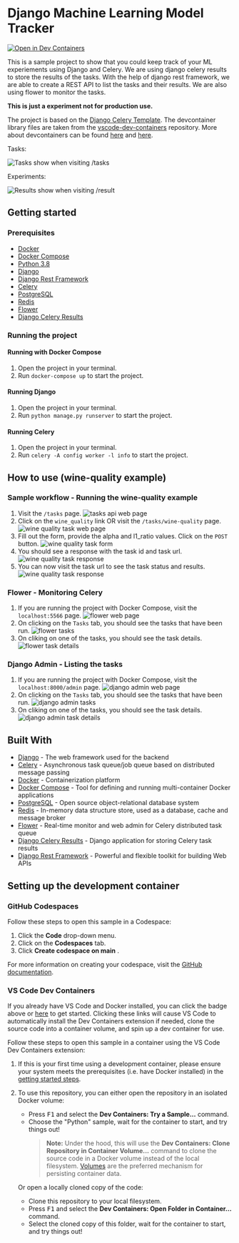 # Django Machine Learning Model Tracker

[![Open in Dev Containers](https://img.shields.io/static/v1?label=Dev%20Containers&message=Open&color=blue&logo=visualstudiocode)](https://vscode.dev/redirect?url=vscode://ms-vscode-remote.remote-containers/cloneInVolume?url=https://github.com/Joel-hanson/model-tracker)


This is a sample project to show that you could keep track of your ML experiements using Django and Celery. We are using django celery results to store the results of the tasks. With the help of django rest framework, we are able to create a REST API to list the tasks and their results. We are also using flower to monitor the tasks.

**This is just a experiment not for production use.**

The project is based on the [Django Celery Template](https://open.vscode.dev/Joel-hanson/django-celery-template). The devcontainer library files are taken from the [vscode-dev-containers](https://github.com/microsoft/vscode-dev-containers) repository. More about devcontainers can be found [here](https://containers.dev/) and [here](https://github.com/devcontainers).

Tasks:
<!-- Tasks image -->
![Tasks show when visiting /tasks](images/tasks.png "Tasks")

Experiments:
<!-- Results image -->
![Results show when visiting /result](images/results.png "Results")

## Getting started

### Prerequisites

- [Docker](https://docs.docker.com/get-docker/)
- [Docker Compose](https://docs.docker.com/compose/install/)
- [Python 3.8](https://www.python.org/downloads/)
- [Django](https://www.djangoproject.com/download/)
- [Django Rest Framework](https://www.django-rest-framework.org/#installation)
- [Celery](https://docs.celeryproject.org/en/stable/getting-started/introduction.html)
- [PostgreSQL](https://www.postgresql.org/download/)
- [Redis](https://redis.io/download)
- [Flower](https://flower.readthedocs.io/en/latest/install.html)
- [Django Celery Results](https://django-celery-results.readthedocs.io/en/latest/installation.html)

### Running the project

#### Running with Docker Compose

1. Open the project in your terminal.
2. Run `docker-compose up` to start the project.

#### Running Django

1. Open the project in your terminal.
2. Run `python manage.py runserver` to start the project.

#### Running Celery

1. Open the project in your terminal.
2. Run `celery -A config worker -l info` to start the project.

## How to use (wine-quality example)

### Sample workflow - Running the wine-quality example

1. Visit the `/tasks` page.
  ![tasks api web page](images/tasks-api.png "tasks api web page")
1. Click on the `wine_quality` link OR visit the `/tasks/wine-quality` page.
  ![wine quality task web page](images/wine-quality-api.png "wine quality task web page")
1. Fill out the form, provide the alpha and l1_ratio values. Click on the `POST` button.
  ![wine quality task form](images/wine-quality-input-api.png "wine quality task form")
1. You should see a response with the task id and task url.
  ![wine quality task response](images/wine-quality-submit-api.png "wine quality task response")
1. You can now visit the task url to see the task status and results.
  ![wine quality task response](images/wine-quality-tasks-api.png "wine quality task response")

### Flower - Monitoring Celery

1. If you are running the project with Docker Compose, visit the `localhost:5566` page.
  ![flower web page](images/flower.png "flower web page")
1. On clicking on the `Tasks` tab, you should see the tasks that have been run.
  ![flower tasks](images/flower-tasks.png "flower tasks")
1. On cliking on one of the tasks, you should see the task details.
  ![flower task details](images/flower-task-view.png "flower task details")

### Django Admin - Listing the tasks

1. If you are running the project with Docker Compose, visit the `localhost:8000/admin` page.
  ![django admin web page](images/admin-page.png "django admin web page")
1. On clicking on the `Tasks` tab, you should see the tasks that have been run.
  ![django admin tasks](images/admin-tasks-list.png "django admin tasks")
1. On cliking on one of the tasks, you should see the task details.
  ![django admin task details](images/admin-tasks-view.png "django admin task details")

## Built With

- [Django](https://www.djangoproject.com/) - The web framework used for the backend
- [Celery](https://docs.celeryproject.org/en/stable/getting-started/introduction.html) - Asynchronous task queue/job queue based on distributed message passing
- [Docker](https://www.docker.com/) - Containerization platform
- [Docker Compose](https://docs.docker.com/compose/) - Tool for defining and running multi-container Docker applications
- [PostgreSQL](https://www.postgresql.org/) - Open source object-relational database system
- [Redis](https://redis.io/) - In-memory data structure store, used as a database, cache and message broker
- [Flower](https://flower.readthedocs.io/en/latest/) - Real-time monitor and web admin for Celery distributed task queue
- [Django Celery Results](https://django-celery-results.readthedocs.io/en/latest/) - Django application for storing Celery task results
- [Django Rest Framework](https://www.django-rest-framework.org/) - Powerful and flexible toolkit for building Web APIs

## Setting up the development container

### GitHub Codespaces

Follow these steps to open this sample in a Codespace:

1. Click the **Code** drop-down menu.
2. Click on the **Codespaces** tab.
3. Click **Create codespace on main** .

For more information on creating your codespace, visit the [GitHub documentation](https://docs.github.com/en/free-pro-team@latest/github/developing-online-with-codespaces/creating-a-codespace#creating-a-codespace).

### VS Code Dev Containers

If you already have VS Code and Docker installed, you can click the badge above or [here](https://vscode.dev/redirect?url=vscode://ms-vscode-remote.remote-containers/cloneInVolume?url=https://github.com/Joel-hanson/django-celery-template) to get started. Clicking these links will cause VS Code to automatically install the Dev Containers extension if needed, clone the source code into a container volume, and spin up a dev container for use.

Follow these steps to open this sample in a container using the VS Code Dev Containers extension:

1. If this is your first time using a development container, please ensure your system meets the prerequisites (i.e. have Docker installed) in the [getting started steps](https://aka.ms/vscode-remote/containers/getting-started).

2. To use this repository, you can either open the repository in an isolated Docker volume:

   - Press <kbd>F1</kbd> and select the **Dev Containers: Try a Sample...** command.
   - Choose the "Python" sample, wait for the container to start, and try things out!
     > **Note:** Under the hood, this will use the **Dev Containers: Clone Repository in Container Volume...** command to clone the source code in a Docker volume instead of the local filesystem. [Volumes](https://docs.docker.com/storage/volumes/) are the preferred mechanism for persisting container data.

   Or open a locally cloned copy of the code:

   - Clone this repository to your local filesystem.
   - Press <kbd>F1</kbd> and select the **Dev Containers: Open Folder in Container...** command.
   - Select the cloned copy of this folder, wait for the container to start, and try things out!
